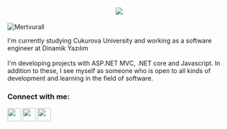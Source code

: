 <h1 align="center">
  <a href="https://git.io/typing-svg">
    <img src="https://readme-typing-svg.herokuapp.com/?lines=Hello!;I+am+Mert+Vural&center=true&size=25">
  </a>
</h1>
<p align="left"> <img src="https://komarev.com/ghpvc/?username=Mertvurall&label=Profile%20views&color=0e75b6&style=flat" alt="Mertvurall" /> </p>


 I'm currently studying Cukurova University and working as a software engineer at Dinamik Yazılım <br><br>
 I'm developing projects with ASP.NET MVC, .NET core and Javascript. In addition to these, I see myself as someone who is open to all kinds of development and learning in the field of software.
 
<p align="center">
<h3 align="left">Connect with me:</h3>
<p align="left">
<a href="https://www.linkedin.com/in/mert-vural-/" target="blank"><img align="center" src="https://raw.githubusercontent.com/rahuldkjain/github-profile-readme-generator/master/src/images/icons/Social/linked-in-alt.svg" height="30" width="30" /></a>
<a href="https://twitter.com/mertvrl3" target="blank"><img align="center" src="https://raw.githubusercontent.com/rahuldkjain/github-profile-readme-generator/master/src/images/icons/Social/twitter.svg" height="30" width="30" /></a>
<a href="https://www.instagram.com/mertvural3/" target="blank"><img align="center" src="https://raw.githubusercontent.com/rahuldkjain/github-profile-readme-generator/master/src/images/icons/Social/instagram.svg" height="30" width="30" /></a>
</p>
